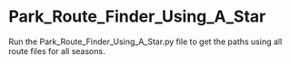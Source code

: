 # Park_Route_Finder_Using_A_Star

Run the Park_Route_Finder_Using_A_Star.py file to get the paths using all route files for all seasons.
